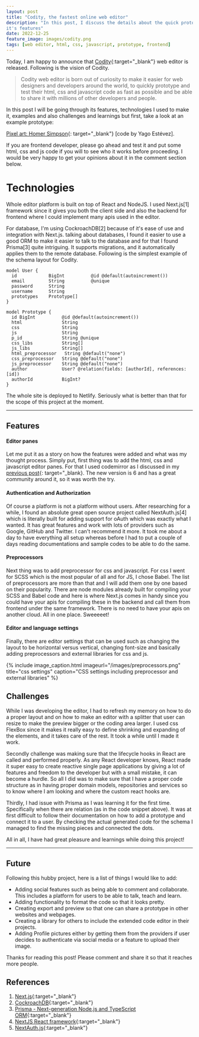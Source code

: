 ```yaml
---
layout: post
title: "Codity, the fastest online web editor"
description: "In this post, I discuss the details about the quick prototyping tool called Codity,
it's features"
date: 2022-12-25
feature_image: images/codity.png
tags: [web editor, html, css, javascript, prototype, frontend]
---
```


Today, I am happy to announce that [Codity](https://codity.netlify.app/){:target="_blank"} web editor is released. Following is the vision of
Codity.
> Codity web editor is born out of curiosity to make it easier for web designers and developers
> around the world, to quickly prototype and test their
> html, css and javascript code as fast as possible and be able to share it with millions of other
> developers and people.

In this post I will be going through its features, technologies I used to make it, examples and also
challenges and learnings but first, take a look
at an example prototype:

[Pixel art: Homer Simpson](https://codity.netlify.app/prototypes/pKxg_UippklbK7WYpW7Qg){:
target="_blank"} [code by Yago Estévez].
<!--more-->

If you are frontend developer, please go ahead and test it and put some html, css and js code if you will to see who it works before proceeding.
I would be very happy to get your opinions about it in the comment section below.

# Technologies

Whole editor platform is built on top of React and NodeJS. I used Next.js[1] framework since it
gives you both the client side and also the backend for frontend
where I could implement many apis used in the editor.

For database, I'm using CockroachDB[2] because of it's ease of use and integration with Next.js.
talking about databases, I found it easier to use
a good ORM to make it easier to talk to the database and for that I found Prisma[3] quite
intriguing. It supports migrations, and it automatically applies
them to the remote database. Following is the simplest example of the schema layout for Codity.

<pre>
<code class="language-javascript">model User {
  id            BigInt          @id @default(autoincrement())
  email         String          @unique
  password      String
  username      String
  prototypes    Prototype[]
}

model Prototype {
  id BigInt          @id @default(autoincrement())
  html               String
  css                String
  js                 String
  p_id               String @unique
  css_libs           String[]
  js_libs            String[]
  html_preprocessor   String @default("none")
  css_preprocessor   String @default("none")
  js_preprocessor    String @default("none")
  author             User? @relation(fields: [authorId], references: [id])
  authorId           BigInt?
}
</code></pre>

The whole site is deployed to Netlify. Seriously what is better than that for the scope of this
project at the moment.

<hr />

## Features

#### Editor panes

Let me put it as a story on how the features were added and what was my thought process. Simply put,
first thing was to add the html, css and javascript
editor panes. For that I used codemirror as I discussed in
my [previous post](https://ramisich.github.io/A-new-frontend-quick-prototyping-platform-for-UI-web-development){:
target="_blank}.
The new version is 6 and has a great community around it, so it was worth the try.

#### Authentication and Authorization

Of course a platform is not a platform without users. After researching for a while, I found an
absolute great
open source project called NextAuth.js[4] which is literally built for adding support for oAuth
which was exactly what I wanted.
It has great features and work with lots of providers such as Google, GitHub and Twitter. I can't
recommend it more. It took me about
a day to have everything all setup whereas before I had to put a couple of days reading
documentations and sample codes to be able to do the same.

#### Preprocessors

Next thing was to add preprocessor for css and javascript. For css I went for SCSS which is the most
popular of all and for JS, I chose Babel. The list
of preprocessors are more than that and I will add them one by one based on their popularity.
There are node modules already built for compiling your SCSS and Babel code and here is where
Next.js comes in handy since you could have your apis for compiling these
in the backend and call them from frontend under the same framework. There is no need to have your apis on another cloud. All
in one place. Sweeeeet!

#### Editor and language settings

Finally, there are editor settings that can be used such as changing the layout to be horizontal
versus vertical, changing font-size and basically
adding preprocessors and external libraries for css and js.

{% include image_caption.html imageurl="/images/preprocessors.png" title="css settings" caption="CSS
settings including preprocessor and external libraries" %}

## Challenges

While I was developing the editor, I had to refresh my memory on how to do a proper layout and on how to
make an editor with a splitter that user can resize to
make the preview bigger or the coding area larger. I used css FlexBox since it makes it really easy
to define shrinking and expanding of the elements, and it takes care of the rest. It took a while
until I made it work.

Secondly challenge was making sure that the lifecycle hooks in React are called and performed
properly. As any React developer knows,
React made it super easy to create reactive single page applications by giving a lot of features and
freedom to the developer but with a small
mistake, it can become a hurdle. So all I did was to make sure that I have a proper code structure
as in having proper domain models, repositories and services so
to know where I am looking and where the custom react hooks are.

Thirdly, I had issue with Prisma as I was learning it for the first time. Specifically when there
are relation (as in the code snippet above).
It was at first difficult to follow their documentation on how to add a prototype and connect it to
a user. By checking the actual generated code for the schema I managed to find the missing pieces
and connected the dots.

All in all, I have had great pleasure and learnings while doing this project!


<hr />

## Future

Following this hubby project, here is a list of things I would like to add:

* Adding social features such as being able to comment and collaborate. This includes a platform for
  users to be able to talk, teach and learn.
* Adding functionality to format the code so that it looks pretty.
* Creating export and preview so that one can share a prototype in other websites and webpages.
* Creating a library for others to include the extended code editor in their projects.
* Adding Profile pictures either by getting them from the providers if user decides to authenticate
  via social media or a feature to upload their image.

Thanks for reading this post! Please comment and share it so that it reaches more people.

## References

1. [Next.js](https://nextjs.org/){:target="_blank"}
2. [CockroachDB](https://www.cockroachlabs.com/){:target="_blank"}
3. [Prisma - Next-generation Node.js and TypeScript ORM](https://www.prisma.io/){:target="_blank"}
4. [NextJS React framework](https://nextjs.org/){:target="_blank"}
5. [NextAuth.js](https://next-auth.js.org/){:target="_blank"}

